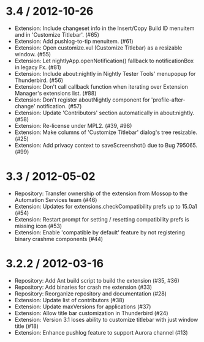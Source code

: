 3.4 / 2012-10-26
==================

  * Extension: Include changeset info in the Insert/Copy Build ID menuitem and in 'Customize Titlebar'. (#65)
  * Extension: Add pushlog-to-tip menuitem. (#61)
  * Extension: Open customize.xul (Customize Titlebar) as a resizable window. (#55)
  * Extension: Let nightlyApp.openNotification() fallback to notificationBox in legacy Fx. (#81)
  * Extension: Include about:nightly in Nightly Tester Tools' menupopup for Thunderbird. (#56)
  * Extension: Don't call callback function when iterating over Extension Manager's extensions list. (#88)
  * Extension: Don't register aboutNightly component for 'profile-after-change' notification. (#57)
  * Extension: Update 'Contributors' section automatically in about:nightly. (#58)
  * Extension: Re-license under MPL2. (#39, #98)
  * Extension: Make columns of 'Customize Titlebar' dialog's tree resizable. (#25)
  * Extension: Add privacy context to saveScreenshot() due to Bug 795065. (#99)

3.3 / 2012-05-02
==================

  * Repository: Transfer ownership of the extension from Mossop to the Automation Services team (#46)
  * Extension: Updates for extensions.checkCompatibility prefs up to 15.0a1 (#54)
  * Extension: Restart prompt for setting / resetting compatibility prefs is missing icon (#53)
  * Extension: Enable 'compatible by default' feature by not registering binary crashme components (#44)

3.2.2 / 2012-03-16
==================

  * Repository: Add Ant build script to build the extension (#35, #36)
  * Repository: Add binaries for crash me extension (#33)
  * Repository: Reorganize repository and documentation (#28)
  * Extension: Update list of contributors (#38)
  * Extension: Update maxVersions for applications (#37)
  * Extension: Allow title bar customization in Thunderbird (#24)
  * Extension: Version 3.1 loses ability to customize titlebar with just window title (#18)
  * Extension: Enhance pushlog feature to support Aurora channel (#13)
